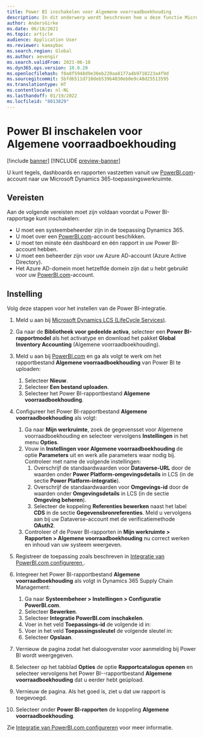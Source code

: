 ```yaml
---
title: Power BI inschakelen voor Algemene voorraadboekhouding
description: In dit onderwerp wordt beschreven hoe u deze functie Microsoft Power BIkunt inschakelen voor Algemene voorraadboekhouding.
author: AndersGirke
ms.date: 06/18/2021
ms.topic: article
audience: Application User
ms.reviewer: kamaybac
ms.search.region: Global
ms.author: aevengir
ms.search.validFrom: 2021-06-18
ms.dyn365.ops.version: 10.0.20
ms.openlocfilehash: f0a8f5948d9e30eb220aa8177a4b9718223a4f9d
ms.sourcegitcommit: 5bfd6511d710deb539b4030eb0e9c48d25513595
ms.translationtype: HT
ms.contentlocale: nl-NL
ms.lasthandoff: 01/19/2022
ms.locfileid: "8013829"
---
```

# <a name="enable-power-bi-for-global-inventory-accounting"></a>Power BI inschakelen voor Algemene voorraadboekhouding

[!include [banner](../includes/banner.md)]
[!INCLUDE [preview-banner](../includes/preview-banner.md)]
<!--KFM: Preview until 4/30/2022 -->

U kunt tegels, dashboards en rapporten vastzetten vanuit uw [PowerBI.com](https://powerbi.com/)-account naar uw Microsoft Dynamics 365-toepassingswerkruimte.

## <a name="prerequisites"></a>Vereisten

Aan de volgende vereisten moet zijn voldaan voordat u Power BI-rapportage kunt inschakelen:

- U moet een systeembeheerder zijn in de toepassing Dynamics 365.
- U moet over een [PowerBI.com](https://powerbi.com/)-account beschikken.
- U moet ten minste één dashboard en één rapport in uw Power BI-account hebben.
- U moet een beheerder zijn voor uw Azure AD-account (Azure Active Directory).
- Het Azure AD-domein moet hetzelfde domein zijn dat u hebt gebruikt voor uw [PowerBI.com](https://powerbi.com/)-account.

## <a name="setup"></a>Instelling

Volg deze stappen voor het instellen van de Power BI-integratie.

1. Meld u aan bij [Microsoft Dynamics LCS (LifeCycle Services)](https://lcs.dynamics.com/Logon/Index).
1. Ga naar de **Bibliotheek voor gedeelde activa**, selecteer een **Power BI-rapportmodel** als het activatype en download het pakket **Global Inventory Accounting** (Algemene voorraadboekhouding). 
1. Meld u aan bij [PowerBI.com](https://app.powerbi.com/) en ga als volgt te werk om het rapportbestand **Algemene voorraadboekhouding** van Power BI te uploaden:

    1. Selecteer **Nieuw**.
    1. Selecteer **Een bestand uploaden**.
    1. Selecteer het Power BI-rapportbestand **Algemene voorraadboekhouding**.

1. Configureer het Power BI-rapportbestand **Algemene voorraadboekhouding** als volgt:

    1. Ga naar **Mijn werkruimte**, zoek de gegevensset voor Algemene voorraadboekhouding en selecteer vervolgens **Instellingen** in het menu **Opties**.
    1. Vouw in **Instellingen voor Algemene voorraadboekhouding** de optie **Parameters** uit en werk alle parameters waar nodig bij. Controleer met name de volgende instellingen:
        1. Overschrijf de standaardwaarden voor **Dataverse-URL** door de waarden onder **Power Platform-omgevingsdetails** in LCS (in de sectie **Power Platform-integratie**).
        1. Overschrijf de standaardwaarden voor **Omgevings-id** door de waarden onder **Omgevingsdetails** in LCS (in de sectie **Omgeving beheren**).
        1. Selecteer de koppeling **Referenties bewerken** naast het label **CDS** in de sectie **Gegevensbronreferenties**. Meld u vervolgens aan bij uw Dataverse-account met de verificatiemethode **OAuth2**.
    1. Controleer of de Power BI-rapporten in **Mijn werkruimte \> Rapporten \> Algemene voorraadboekhouding** nu correct werken en inhoud van uw systeem weergeven.

1. Registreer de toepassing zoals beschreven in [Integratie van PowerBI.com configureren ](../../fin-ops-core/dev-itpro/analytics/configure-power-bi-integration.md#registration-process).
1. Integreer het Power BI-rapportbestand **Algemene voorraadboekhouding** als volgt in Dynamics 365 Supply Chain Management:

    1. Ga naar **Systeembeheer \> Instellingen \> Configuratie PowerBI.com**.
    1. Selecteer **Bewerken**.
    1. Selecteer **Integratie PowerBI.com inschakelen**.
    1. Voer in het veld **Toepassings-id** de volgende id in:
    1. Voer in het veld **Toepassingssleutel** de volgende sleutel in:
    1. Selecteer **Opslaan**.

1. Vernieuw de pagina zodat het dialoogvenster voor aanmelding bij Power BI wordt weergegeven.
1. Selecteer op het tabblad **Opties** de optie **Rapportcatalogus openen** en selecteer vervolgens het Power BI--rapportbestand **Algemene voorraadboekhouding** dat u eerder hebt geüpload.
1. Vernieuw de pagina. Als het goed is, ziet u dat uw rapport is toegevoegd.
1. Selecteer onder **Power BI-rapporten** de koppeling **Algemene voorraadboekhouding**.

Zie [Integratie van PowerBI.com configureren](../../fin-ops-core/dev-itpro/analytics/configure-power-bi-integration.md) voor meer informatie.
